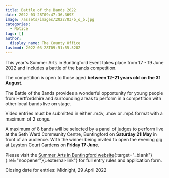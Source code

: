 ```yaml
---
title: Battle of the Bands 2022
date: 2022-03-28T09:47:36.369Z
image: /assets/images/2022/03/b_o_b.jpg
categories:
  - Notice
tags: []
author:
  display_name: The County Office
lastmod: 2022-03-28T09:51:55.528Z
---
```

This year's Summer Arts in Buntingford Event takes place from 17 - 19 June 2022 and includes a battle of the bands competition.  

The competition is open to those aged **between 12-21 years old on the 31 August.**

The Battle of the Bands provides a wonderful opportunity for young people from Hertfordshire and surrounding areas to perform in a competition with other local bands live on stage.  

Video entries must be submitted in either .m4v, .mov or .mp4 format with a maximum of 2 songs.

A maximum of 8 bands will be selected by a panel of judges to perform live at the Seth Ward Community Centre, Buntingford on **Saturday 21 May** in front of an audience.  With the winner being invited to open the evening gig at Layston Court Gardens on **Friday 17 June.**

Please visit the [Summer Arts in Buntingford website][1]{:target="_blank"}{:rel="noopener"}{:.external-link"} for full entry rules and application form.  

Closing date for entries: Midnight, 29 April 2022

[1]: https://www.summerartsinbuntingford.com/botb